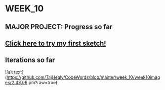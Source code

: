 # WEEK_10

## MAJOR PROJECT: Progress so far
## [Click here to try my first sketch!](https://TajHealy.github.io/CodeWords/week_10/simpleShapePara/) 


## Iterations so far
![alt text](https://github.com/TajHealy/CodeWords/blob/master/week_10/week10images/2.43.06 pm?raw=true)
